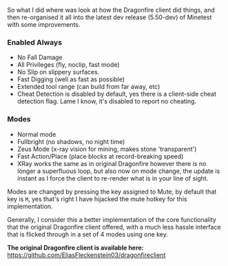 So what I did where was look at how the Dragonfire client did things, and then re-organised it all into the latest dev release (5.50-dev) of Minetest with some improvements.

### Enabled Always
- No Fall Damage
- All Privileges (fly, noclip, fast mode)
- No Slip on slippery surfaces.
- Fast Digging (well as fast as possible)
- Extended tool range (can build from far away, etc)
- Cheat Detection is disabled by default, yes there is a client-side cheat detection flag. Lame I know, it's disabled to report no cheating.

### Modes
- Normal mode
- Fullbright (no shadows, no night time)
- Zeus Mode (x-ray vision for mining, makes stone 'transparent')
- Fast Action/Place (place blocks at record-breaking speed)
- XRay works the same as in original Dragonfire however there is no longer a superfluous loop, but also now on mode change, the update is instant as I force the client to re-render what is in your line of sight.

Modes are changed by pressing the key assigned to Mute, by default that key is `M`, yes that's right I have hijacked the mute hotkey for this implementation.

Generally, I consider this a better implementation of the core functionality that the original Dragonfire client offered, with a much less hassle interface that is flicked through in a set of 4 modes using one key.

**The original Dragonfire client is available here:**
https://github.com/EliasFleckenstein03/dragonfireclient
